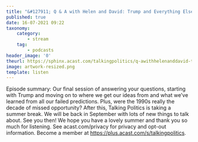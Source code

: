 ```yaml
---
title: "&#127911; Q & A with Helen and David: Trump and Everything Else"
published: true
date: 16-07-2021 09:22
taxonomy:
    category:
        - stream
    tag:
        - podcasts
header_image: '0'
theurl: https://sphinx.acast.com/talkingpolitics/q-awithhelenanddavid-trumpandeverythingelse/media.mp3?tk=eyJ0ayI6ImRlZmF1bHQiLCJhZHMiOnRydWUsInNwb25zIjp0cnVlLCJpbiI6Imh0dHBzOi8vYXRlYW0tcGVnYXN1cy1hc3NldHMtYnVja2V0LXByb2QuczMuZXUtd2VzdC0xLmFtYXpvbmF3cy5jb20vOWEwM2ZlOWUtMWZmMC00ZGNjLWIzZjYtNTBiZDFmMDE2ZWE0L2F1ZGlvL3B1YmxpY2ludHJvLWttM212MTR1LWZpbmFsX3RwX25ld19tZXNzYWdlX2Zvcl9taXhpbmcubXAzIiwic3RhdHVzIjoicHVibGljIn0=&sig=nuCfV9g857Md4ze3c4S1sdV9rLq5AfSgOOwZdnsEMGs
image: artwork-resized.png
template: listen
--- 
```

Episode summary: Our final session of answering your questions, starting with Trump and moving on to where we get our ideas from and what we’ve learned from all our failed predictions. Plus, were the 1990s really the decade of missed opportunity? After this, Talking Politics is taking a summer break. We will be back in September with lots of new things to talk about. See you then! We hope you have a lovely summer and thank you so much for listening. See acast.com/privacy for privacy and opt-out information. Become a member at https://plus.acast.com/s/talkingpolitics.
